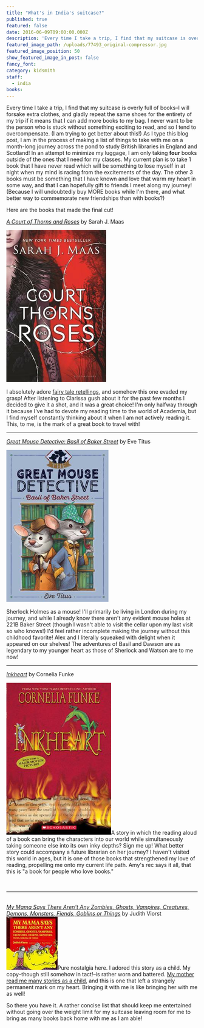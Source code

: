 ```yaml
---
title: "What's in India's suitcase?"
published: true
featured: false
date: 2016-06-09T09:00:00.000Z
description: 'Every time I take a trip, I find that my suitcase is overly full of books–I will forsake extra clothes, and gladly repeat the same shoes for the entirety of my trip if it means that I can add more books to my bag.'
featured_image_path: /uploads/77493_original-compressor.jpg
featured_image_position: 50
show_featured_image_in_post: false
fancy_font:
category: kidsmith
staff:
  - india
books:
---
```



Every time I take a trip, I find that my suitcase is overly full of books–I will forsake extra clothes, and gladly repeat the same shoes for the entirety of my trip if it means that I can add more books to my bag. I never want to be the person who is stuck without something exciting to read, and so I tend to overcompensate. (I am trying to get better about this!) As I type this blog post, I am in the process of making a list of things to take with me on a month-long journey across the pond to study British libraries in England and Scotland! In an attempt to minimize my luggage, I am only taking **four** books outside of the ones that I need for my classes. My current plan is to take 1 book that I have never read which will be something to lose myself in at night when my mind is racing from the excitements of the day. The other 3 books must be something that I have known and love that warm my heart in some way, and that I can hopefully gift to friends I meet along my journey! (Because I will undoubtedly buy MORE books while I'm there, and what better way to commemorate new friendships than with books?)

Here are the books that made the final cut!

*[A Court of Thorns and Roses](http://www.brooklinebooksmith-shop.com/book/9781619634442)* by Sarah J. Maas

![](/uploads/versions/courtrose---x----263-400x---.jpg)

I absolutely adore [fairy tale retellings](http://www.brooklinebooksmith.com/kidsmith/2016/04/28/clarissa/), and somehow this one evaded my grasp! After listening to Clarissa gush about it for the past few months I decided to give it a shot, and it was a great choice! I'm only halfway through it because I've had to devote my reading time to the world of Academia, but I find myself constantly thinking about it when I am not actively reading it. This, to me, is the mark of a great book to travel with!

---

[*Great Mouse Detective: Basil of Baker Street*](http://www.brooklinebooksmith-shop.com/book/9781481464017) by Eve Titus

![](/uploads/versions/greatmouse---x----269-400x---.jpg)

Sherlock Holmes as a mouse! I'll primarily be living in London during my journey, and while I already know there aren't any evident mouse holes at 221B Baker Street (though I wasn't able to visit the cellar upon my last visit so who knows!) I'd feel rather incomplete making the journey without this childhood favorite! Alex and I literally squeaked with delight when it appeared on our shelves! The adventures of Basil and Dawson are as legendary to my younger heart as those of Sherlock and Watson are to me now!

---

*[Inkheart](http://www.brooklinebooksmith-shop.com/book/9780439709101)* by Cornelia Funke

![](/uploads/versions/inkheart---x----276-400x---.jpg)A story in which the reading aloud of a book can bring the characters into our world while simultaneously taking someone else into its own inky depths? Sign me up! What better story could accompany a future librarian on her journey? I haven't visited this world in ages, but it is one of those books that strengthened my love of reading, propelling me onto my current life path. Amy's rec says it all, that this is "a book for people who love books."&nbsp;[](http://www.brooklinebooksmith-shop.com/book/9780689712043)

&nbsp;

---

*<br>[My Mama Says There Aren't Any Zombies, Ghosts, Vampires, Creatures, Demons, Monsters, Fiends, Goblins or Things](http://www.brooklinebooksmith-shop.com/book/9780689712043)* by Judith Viorst![](/uploads/versions/mamasays---x----135-140x---.jpg)Pure nostalgia here. I adored this story as a child. My copy–though still somehow in tact!–is rather worn and battered. [My mother read me many stories as a child](http://www.brooklinebooksmith.com/kidsmith/2016/05/07/lessons-learned/), and this is one that left a strangely permanent mark on my heart. Bringing it with me is like bringing her with me as well!

So there you have it. A rather concise list that should keep me entertained without going over the weight limit for my suitcase leaving room for me to bring as many books back home with me as I am able!
